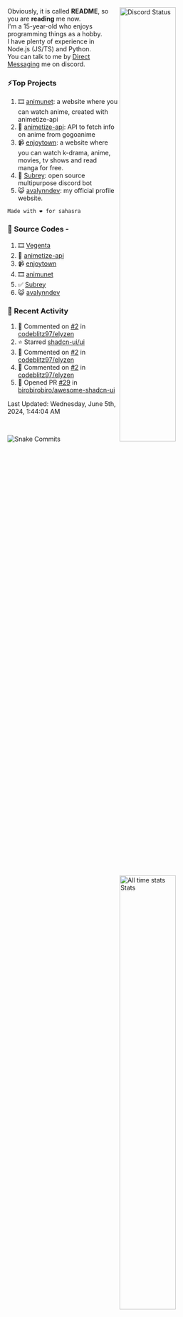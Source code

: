 <a href="https://discord.com/users/735059235141845003" target="_blank">
	<img width="50%" align="right" alt="Discord Status" src="https://lanyard.cnrad.dev/api/735059235141845003?bg=1f1f1f&borderRadius=5px">
</a>
<a href="https://wakatime.com/@Avalynn" target="_blank">
	<img width="50%" align="right" alt="All time stats Stats" src="https://github-readme-stats.vercel.app/api/wakatime?username=avalynn&border_radius=5px&theme=dark&bg_color=1f1f1f&border_color=1f1f1f&icon_color=58a6ff&show_icons=true&disable_animations=true&custom_title=All%20Time%20Stats&v=2\&layout=compact">
</a>

<div align="left">
Obviously, it is called <b>README</b>, so you are <b>reading</b> me now.<br> 
I'm a 15-year-old who enjoys programming things as a hobby. <br>
I have plenty of experience in Node.js (JS/TS) and Python.<br>
You can talk to me by <a href="https://discord.com/users/735059235141845003">Direct Messaging</a> me on discord.<br>
</div>

### ⚡Top Projects
1. 🎞️ [animunet](https://animunet.vercel.app): a website where you can watch anime, created with animetize-api
2. 🎉 [animetize-api](https://animetize-api.vercel.app): API to fetch info on anime from gogoanime 
3. 📹 [enjoytown](https://enjoytown.netlify.app/): a website where you can watch k-drama, anime, movies, tv shows and read manga for free.
2. 🤖 [Subrey](https://github.com/InfiniteDevs/Subrey): open source multipurpose discord bot
3. 😺 [avalynndev](https://avalynn.vercel.app): my official profile website.

`Made with ❤️ for sahasra`

### 📄 Source Codes -
1. 🎞️ [Vegenta](https://github.com/InfiniteDevs/vegenta)
2. 🎉 [animetize-api](https://github.com/avalynndev/animetize-api)
3. 📹 [enjoytown](https://github.com/avalynndev/enjoytown) 
4. 🎞️ [animunet](https://github.com/InfiniteDevs/animunet)
5. ✅ [Subrey](https://github.com/InfiniteDevs/Subrey)
6. 😺 [avalynndev](https://github.com/avalynndev/avalynn-web)

### 📄 Recent Activity

<!--RECENT_ACTIVITY:start-->
1. 💬 Commented on [#2](https://github.com/codeblitz97/elyzen/issues/2#issuecomment-2147543740) in [codeblitz97/elyzen](https://github.com/codeblitz97/elyzen)<br>
2. ⭐ Starred [shadcn-ui/ui](https://github.com/shadcn-ui/ui)<br>
3. 💬 Commented on [#2](https://github.com/codeblitz97/elyzen/issues/2#issuecomment-2147342374) in [codeblitz97/elyzen](https://github.com/codeblitz97/elyzen)<br>
4. 💬 Commented on [#2](https://github.com/codeblitz97/elyzen/issues/2#issuecomment-2147340090) in [codeblitz97/elyzen](https://github.com/codeblitz97/elyzen)<br>
5. 💪 Opened PR [#29](https://github.com/birobirobiro/awesome-shadcn-ui/pull/29) in [birobirobiro/awesome-shadcn-ui](https://github.com/birobirobiro/awesome-shadcn-ui)<br>
<!--RECENT_ACTIVITY:end-->

<!--RECENT_ACTIVITY:last_update-->
Last Updated: Wednesday, June 5th, 2024, 1:44:04 AM
<!--RECENT_ACTIVITY:last_update_end-->

<br />

![Snake Commits](https://raw.githubusercontent.com/avalynndev/avalynndev/e7cc130b71cdb75f5598d2d6c3076f6aa0f2585b/github-contribution-grid-snake.svg)
